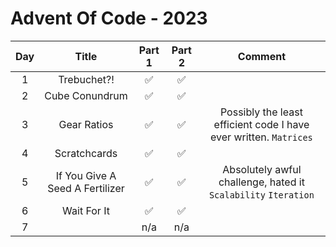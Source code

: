# Advent Of Code - 2023
| Day | Title                           | Part 1   | Part 2  | Comment                                                           |
|:---:|:-------------------------------:|:--------:|:-------:|:-----------------------------------------------------------------:|
| 1   | Trebuchet?!                     | ✅      | ✅      |                                                                   |
| 2   | Cube Conundrum                  | ✅      | ✅      |                                                                   |
| 3   | Gear Ratios                     | ✅      | ✅      | Possibly the least efficient code I have ever written. `Matrices` |
| 4   | Scratchcards                    | ✅      | ✅      |                                                                   |
| 5   | If You Give A Seed A Fertilizer | ✅      | ✅      | Absolutely awful challenge, hated it `Scalability` `Iteration`    |
| 6   | Wait For It                     | ✅      | ✅      |                                                                   |
| 7   |                                 | n/a      | n/a     |                                                                   |
